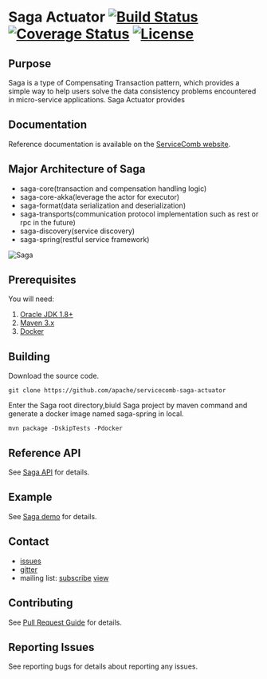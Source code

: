 # Saga Actuator [![Build Status](https://travis-ci.org/apache/servicecomb-saga-actuator.svg?branch=master)](https://travis-ci.org/apache/servicecomb-saga-actuator?branch=master) [![Coverage Status](https://coveralls.io/repos/github/apache/servicecomb-saga-actuator/badge.svg?branch=master)](https://coveralls.io/github/apache/servicecomb-saga-actuator?branch=master) [![License](https://img.shields.io/badge/license-Apache%202-4EB1BA.svg)](https://www.apache.org/licenses/LICENSE-2.0.html)

## Purpose
Saga is a type of Compensating Transaction pattern, which provides a simple way to help users solve the data consistency problems encountered in micro-service applications. Saga Actuator provides

## Documentation
Reference documentation is available on the [ServiceComb website](http://servicecomb.io/).

## Major Architecture of Saga
* saga-core(transaction and compensation handling logic)
* saga-core-akka(leverage the actor for executor)
* saga-format(data serialization and deserialization)
* saga-transports(communication protocol implementation such as rest or rpc in the future)
* saga-discovery(service discovery)
* saga-spring(restful service framework)

![Saga](docs/static_files/saga.png)

## Prerequisites
You will need:
1. [Oracle JDK 1.8+](http://www.oracle.com/technetwork/java/javase/downloads/jdk8-downloads-2133151.html)
2. [Maven 3.x](https://maven.apache.org/install.html)
3. [Docker](https://www.docker.com/get-docker)

## Building
Download the source code.
```
git clone https://github.com/apache/servicecomb-saga-actuator
```

Enter the Saga root directory,biuld Saga project by maven command and generate a docker image named saga-spring in local.
```
mvn package -DskipTests -Pdocker
```

## Reference API
See [Saga API](docs/api/api.md) for details.


## Example
See [Saga demo](saga-demo/README.md) for details.

## Contact
* [issues](https://issues.apache.org/jira/browse/SCB)
* [gitter](https://gitter.im/ServiceCombUsers/Saga)
* mailing list: [subscribe](mailto:dev-subscribe@servicecomb.apache.org) [view](https://lists.apache.org/list.html?dev@servicecomb.apache.org)

## Contributing
See [Pull Request Guide](http://servicecomb.io/developers/pull-request-guide/) for details.

## Reporting Issues
See reporting bugs for details about reporting any issues.
